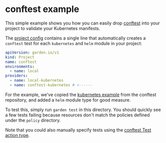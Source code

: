 # conftest example

This simple example shows you how you can easily drop [conftest](https://github.com/open-policy-agent/conftest) into your project to validate your Kubernetes manifests.

The [project config](./garden.yml) contains a single line that automatically creates a `conftest` test for each `kubernetes` and `helm` module in your project:

```yaml
apiVersion: garden.io/v1
kind: Project
name: conftest
environments:
  - name: local
providers:
  - name: local-kubernetes
  - name: conftest-kubernetes # <------
```

For the example, we've copied the [kubernetes example](https://github.com/open-policy-agent/conftest/tree/master/examples/kubernetes) from the conftest repository, and added a `helm` module type for good measure.

To test this, simply run `garden test` in this directory. You should quickly see a few tests failing because resources don't match the policies defined under the `policy` directory.

Note that you could also manually specify tests using the [conftest Test action type](https://docs.garden.io/reference/action-types/test/conftest).
